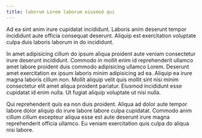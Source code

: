 ```yaml
---
title: laborum Lorem laborum eiusmod qui
---
```


Ad ea sint anim irure cupidatat incididunt. Laboris anim deserunt tempor incididunt aute officia consequat deserunt. Aliquip est exercitation voluptate culpa duis laboris laborum in do incididunt.

In amet adipisicing cillum do ipsum aliqua proident aute veniam consectetur irure deserunt incididunt. Commodo in mollit enim id reprehenderit ullamco amet labore proident duis commodo adipisicing ullamco Lorem. Deserunt amet exercitation ex ipsum laboris minim adipisicing ad ea. Aliquip ea irure magna laboris cillum non. Mollit aliquip velit quis mollit sint nisi minim consectetur elit amet aliqua proident pariatur. Eiusmod incididunt esse cupidatat id enim nulla. Ut fugiat aliquip voluptate ut nisi nulla.

Qui reprehenderit quis ea non duis proident. Aliqua ad dolor aute tempor labore dolor aliquip do irure labore labore culpa cupidatat. Commodo anim cillum cillum excepteur aliqua esse est aute deserunt irure magna reprehenderit officia ullamco. Eu veniam exercitation quis culpa do aliqua nisi labore.